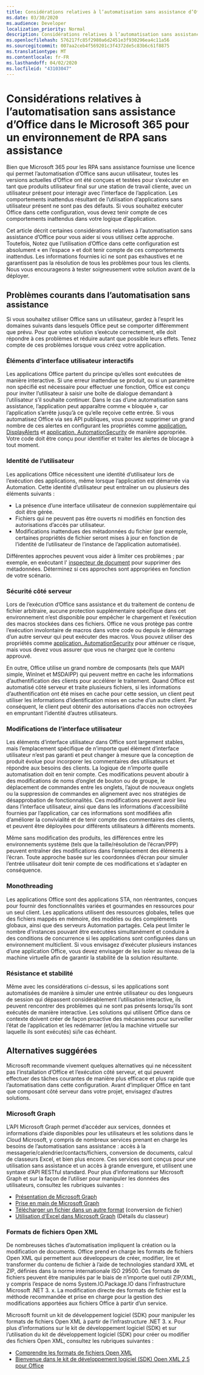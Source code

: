 ```yaml
---
title: Considérations relatives à l’automatisation sans assistance d’Office dans le Microsoft 365 pour un environnement de RPA sans assistance
ms.date: 03/30/2020
ms.audience: Developer
localization_priority: Normal
description: Considérations relatives à l’automatisation sans assistance d’Office dans le Microsoft 365 pour un environnement de RPA sans assistance.
ms.openlocfilehash: 576217fc85f2980a6d2451e3f930296ea4c11a56
ms.sourcegitcommit: 007aa2ceb4f569201c3f4372de5c83b6c61f8875
ms.translationtype: MT
ms.contentlocale: fr-FR
ms.lasthandoff: 04/02/2020
ms.locfileid: "43103047"
---
```

# <a name="considerations-for-unattended-automation-of-office-in-the-microsoft-365-for-unattended-rpa-environment"></a>Considérations relatives à l’automatisation sans assistance d’Office dans le Microsoft 365 pour un environnement de RPA sans assistance

Bien que Microsoft 365 pour les RPA sans assistance fournisse une licence qui permet l’automatisation d’Office sans aucun utilisateur, toutes les versions actuelles d’Office ont été conçues et testées pour s’exécuter en tant que produits utilisateur final sur une station de travail cliente, avec un utilisateur présent pour interagir avec l’interface de l’application. Les comportements inattendus résultant de l’utilisation d’applications sans utilisateur présent ne sont pas des défauts. Si vous souhaitez exécuter Office dans cette configuration, vous devez tenir compte de ces comportements inattendus dans votre logique d’application.

Cet article décrit certaines considérations relatives à l’automatisation sans assistance d’Office pour vous aider si vous utilisez cette approche. Toutefois, Notez que l’utilisation d’Office dans cette configuration est absolument « en l’espace » et doit tenir compte de ces comportements inattendus. Les informations fournies ici ne sont pas exhaustives et ne garantissent pas la résolution de tous les problèmes pour tous les clients. Nous vous encourageons à tester soigneusement votre solution avant de la déployer.

## <a name="common-problems-in-unattended-automation"></a>Problèmes courants dans l’automatisation sans assistance

Si vous souhaitez utiliser Office sans un utilisateur, gardez à l’esprit les domaines suivants dans lesquels Office peut se comporter différemment que prévu. Pour que votre solution s’exécute correctement, elle doit répondre à ces problèmes et réduire autant que possible leurs effets. Tenez compte de ces problèmes lorsque vous créez votre application.

### <a name="interactive-ui-elements"></a>Éléments d’interface utilisateur interactifs

Les applications Office partent du principe qu’elles sont exécutées de manière interactive. Si une erreur inattendue se produit, ou si un paramètre non spécifié est nécessaire pour effectuer une fonction, Office est conçu pour inviter l’utilisateur à saisir une boîte de dialogue demandant à l’utilisateur s’il souhaite continuer. Dans le cas d’une automatisation sans assistance, l’application peut apparaître comme « bloquée », car l’application s’arrête jusqu’à ce qu’elle reçoive cette entrée. Si vous automatisez Office via ses API publiques, vous pouvez supprimer un grand nombre de ces alertes en configurant les propriétés comme [application. DisplayAlerts](https://docs.microsoft.com/office/vba/api/word.application.displayalerts) et [application. AutomationSecurity](https://docs.microsoft.com/office/vba/api/word.application.automationsecurity) de manière appropriée. Votre code doit être conçu pour identifier et traiter les alertes de blocage à tout moment.

### <a name="user-identity"></a>Identité de l’utilisateur

Les applications Office nécessitent une identité d’utilisateur lors de l’exécution des applications, même lorsque l’application est démarrée via Automation. Cette identité d’utilisateur peut entraîner un ou plusieurs des éléments suivants :

- La présence d’une interface utilisateur de connexion supplémentaire qui doit être gérée.
- Fichiers qui ne peuvent pas être ouverts ni modifiés en fonction des autorisations d’accès par utilisateur.
- Modifications inattendues des métadonnées du fichier (par exemple, certaines propriétés de fichier seront mises à jour en fonction de l’identité de l’utilisateur de l’instance de l’application automatisée).

Différentes approches peuvent vous aider à limiter ces problèmes ; par exemple, en exécutant l' [inspecteur de document](https://docs.microsoft.com/office/vba/library-reference/concepts/using-the-document-inspector) pour supprimer des métadonnées. Déterminez si ces approches sont appropriées en fonction de votre scénario.

### <a name="server-side-security"></a>Sécurité côté serveur

Lors de l’exécution d’Office sans assistance et du traitement de contenu de fichier arbitraire, aucune protection supplémentaire spécifique dans cet environnement n’est disponible pour empêcher le chargement et l’exécution des macros stockées dans ces fichiers. Office ne vous protège pas contre l’exécution involontaire de macros dans votre code ou depuis le démarrage d’un autre serveur qui peut exécuter des macros. Vous pouvez utiliser des propriétés comme [application. AutomationSecurity](https://docs.microsoft.com/office/vba/api/word.application.automationsecurity) pour atténuer ce risque, mais vous devez vous assurer que vous ne chargez que le contenu approuvé.

En outre, Office utilise un grand nombre de composants (tels que MAPI simple, WinInet et MSDAIPP) qui peuvent mettre en cache les informations d’authentification des clients pour accélérer le traitement. Quand Office est automatisé côté serveur et traite plusieurs fichiers, si les informations d’authentification ont été mises en cache pour cette session, un client peut utiliser les informations d’identification mises en cache d’un autre client. Par conséquent, le client peut obtenir des autorisations d’accès non octroyées en empruntant l’identité d’autres utilisateurs.

### <a name="ui-changes"></a>Modifications de l’interface utilisateur

Les éléments d’interface utilisateur dans Office sont largement stables, mais l’emplacement spécifique de n’importe quel élément d’interface utilisateur n’est pas garanti et peut changer à mesure que la conception de produit évolue pour incorporer les commentaires des utilisateurs et répondre aux besoins des clients. La logique de n’importe quelle automatisation doit en tenir compte. Ces modifications peuvent aboutir à des modifications de noms d’onglet de bouton ou de groupe, le déplacement de commandes entre les onglets, l’ajout de nouveaux onglets ou la suppression de commandes en alignement avec nos stratégies de désapprobation de fonctionnalités. Ces modifications peuvent avoir lieu dans l’interface utilisateur, ainsi que dans les informations d’accessibilité fournies par l’application, car ces informations sont modifiées afin d’améliorer la convivialité et de tenir compte des commentaires des clients, et peuvent être déployées pour différents utilisateurs à différents moments.

Même sans modification des produits, les différences entre les environnements système (tels que la taille/résolution de l’écran/PPP) peuvent entraîner des modifications dans l’emplacement des éléments à l’écran. Toute approche basée sur les coordonnées d’écran pour simuler l’entrée utilisateur doit tenir compte de ces modifications et s’adapter en conséquence.

### <a name="single-threading"></a>Monothreading

Les applications Office sont des applications STA, non réentrantes, conçues pour fournir des fonctionnalités variées et gourmandes en ressources pour un seul client. Les applications utilisent des ressources globales, telles que des fichiers mappés en mémoire, des modèles ou des compléments globaux, ainsi que des serveurs Automation partagés. Cela peut limiter le nombre d’instances pouvant être exécutées simultanément et conduire à des conditions de concurrence si les applications sont configurées dans un environnement multiclient. Si vous envisagez d’exécuter plusieurs instances d’une application Office, vous devez envisager de les isoler au niveau de la machine virtuelle afin de garantir la stabilité de la solution résultante.

### <a name="resiliency-and-stability"></a>Résistance et stabilité

Même avec les considérations ci-dessus, si les applications sont automatisées de manière à simuler une entrée utilisateur ou des longueurs de session qui dépassent considérablement l’utilisation interactive, ils peuvent rencontrer des problèmes qui ne sont pas présents lorsqu’ils sont exécutés de manière interactive. Les solutions qui utilisent Office dans ce contexte doivent créer de façon proactive des mécanismes pour surveiller l’état de l’application et les redémarrer (et/ou la machine virtuelle sur laquelle ils sont exécutés) si/le cas échéant.

## <a name="suggested-alternatives"></a>Alternatives suggérées

Microsoft recommande vivement quelques alternatives qui ne nécessitent pas l’installation d’Office et l’exécution côté serveur, et qui peuvent effectuer des tâches courantes de manière plus efficace et plus rapide que l’automatisation dans cette configuration. Avant d’impliquer Office en tant que composant côté serveur dans votre projet, envisagez d’autres solutions.

### <a name="microsoft-graph"></a>Microsoft Graph

L’API Microsoft Graph permet d’accéder aux services, données et informations d’aide disponibles pour les utilisateurs et les solutions dans le Cloud Microsoft, y compris de nombreux services prenant en charge les besoins de l’automatisation sans assistance : accès à la messagerie/calendrier/contacts/fichiers, conversion de documents, calcul de classeurs Excel, et bien plus encore. Ces services sont conçus pour une utilisation sans assistance et un accès à grande envergure, et utilisent une syntaxe d’API RESTful standard. Pour plus d’informations sur Microsoft Graph et sur la façon de l’utiliser pour manipuler les données des utilisateurs, consultez les rubriques suivantes :

- [Présentation de Microsoft Graph](https://docs.microsoft.com/graph/overview) 
- [Prise en main de Microsoft Graph](https://developer.microsoft.com/graph/get-started)
- [Télécharger un fichier dans un autre format](https://docs.microsoft.com/graph/api/driveitem-get-content-format?view=graph-rest-1.0&tabs=http) (conversion de fichier)
- [Utilisation d’Excel dans Microsoft Graph](https://docs.microsoft.com/graph/api/resources/excel?view=graph-rest-1.0) (Détails du classeur)

### <a name="open-xml-file-formats"></a>Formats de fichiers Open XML

De nombreuses tâches d’automatisation impliquent la création ou la modification de documents. Office prend en charge les formats de fichiers Open XML qui permettent aux développeurs de créer, modifier, lire et transformer du contenu de fichier à l’aide de technologies standard XML et ZIP, définies dans la norme internationale ISO 29500. Ces formats de fichiers peuvent être manipulés par le biais de n’importe quel outil ZIP/XML, y compris l’espace de noms System.IO.Package.IO dans l’infrastructure Microsoft .NET 3. x. La modification directe des formats de fichier est la méthode recommandée et prise en charge pour la gestion des modifications apportées aux fichiers Office à partir d’un service.

Microsoft fournit un kit de développement logiciel (SDK) pour manipuler les formats de fichiers Open XML à partir de l’infrastructure .NET 3. x. Pour plus d’informations sur le kit de développement logiciel (SDK) et sur l’utilisation du kit de développement logiciel (SDK) pour créer ou modifier des fichiers Open XML, consultez les rubriques suivantes :

- [Comprendre les formats de fichiers Open XML](https://docs.microsoft.com/office/open-xml/understanding-the-open-xml-file-formats)
- [Bienvenue dans le kit de développement logiciel (SDK) Open XML 2,5 pour Office](https://docs.microsoft.com/office/open-xml/open-xml-sdk)
